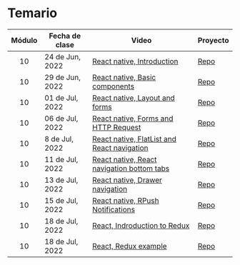 # Temario

| Módulo | Fecha de clase  | Video                                                                                                                          | Proyecto                           |
| :----: | --------------- | ------------------------------------------------------------------------------------------------------------------------------ | ---------------------------------- |
|   10   | 24 de Jun, 2022 | [React native, Introduction](https://makeitreal.s3.amazonaws.com/videos/87899411232/2022-06-25/8TEvzolN0.mp4)                  | [Repo](projects/react-native-app1) |
|   10   | 29 de Jun, 2022 | [React native, Basic components](https://makeitreal.s3.amazonaws.com/videos/87899411232/2022-06-30/1oVbMQ4VD.mp4)              | [Repo](projects/react-native-app1) |
|   10   | 01 de Jul, 2022 | [React native, Layout and forms](https://makeitreal.s3.amazonaws.com/videos/87899411232/2022-07-02/2aLh54QpN.mp4)              | [Repo](projects/react-native-app1) |
|   10   | 06 de Jul, 2022 | [React native, Forms and HTTP Request](https://makeitreal.s3.amazonaws.com/videos/87899411232/2022-07-07/SpitbVbqC.mp4)        | [Repo](projects/react-native-app1) |
|   10   | 8 de Jul, 2022  | [React native, FlatList and React navigation](https://makeitreal.s3.amazonaws.com/videos/87899411232/2022-07-09/9knko0I54.mp4) | [Repo](projects/react-native-app1) |
|   10   | 11 de Jul, 2022 | [React native, React navigation bottom tabs](https://makeitreal.s3.amazonaws.com/videos/87899411232/2022-07-13/sKmeShtIx.mp4)  | [Repo](projects/react-native-app1) |
|   10   | 13 de Jul, 2022 | [React native, Drawer navigation](https://makeitreal.s3.amazonaws.com/videos/87899411232/2022-07-14/wpWaBKv1-.mp4)             | [Repo](projects/react-native-app1) |
|   10   | 15 de Jul, 2022 | [React native, RPush Notifications](https://makeitreal.s3.amazonaws.com/videos/87899411232/2022-07-16/BxbFWL_KD.mp4)           | [Repo](projects/react-native-app1) |
|   10   | 18 de Jul, 2022 | [React, Indroduction to Redux](https://makeitreal.s3.amazonaws.com/videos/87899411232/2022-07-19/wxreJPz-s.mp4)                | [Repo](projects/app-redux)         |
|   10   | 18 de Jul, 2022 | [React, Redux example](https://makeitreal.s3.amazonaws.com/videos/87899411232/2022-07-23/vRsxnr_gw.mp4)                        | [Repo](projects/app-redux)         |
